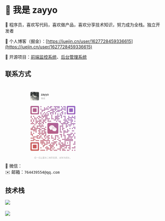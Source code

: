 # 👋 我是 zayyo

🌈 程序员，喜欢写代码，喜欢做产品，喜欢分享技术知识，努力成为全栈。独立开发者

🏡 个人博客（掘金）：[https://juejin.cn/user/1627728459336615](https://juejin.cn/user/1627728459336615)

🎉 开源项目：[前端监控系统](https://github.com/zayyo123/monitor-middle-platform)、[后台管理系统](https://github.com/zayyo123/vue3-ts-admin)

## 联系方式

💬 微信：<img src="1745289707859.png" width="200" height="auto" alt="微信二维码" />
<br/>
✉️ 邮箱：`764439554@qq.com`

## 技术栈

<p align="left">
  <a href="https://skillicons.dev">
    <img src="https://skillicons.dev/icons?i=html,css,javascript,typescript,jquery,less,scss,tailwind,react,redux,vue,nuxt,pinia,electron,webpack,vite,npm,yarn,pnpm,md,git,gitlab,github,nodejs,mysql,mongodb,vscode,idea,webstorm,pycharm,postman,bootstrap,ps,php,powershell,py,notion,md&perline=10" />
  </a>
</p>
<img align="center" src="https://media1.giphy.com/media/13HgwGsXF0aiGY/giphy.gif" />
